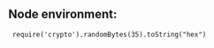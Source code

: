 ## Node environment:

```JWT secret key generate command
 require('crypto').randomBytes(35).toString("hex")

```
